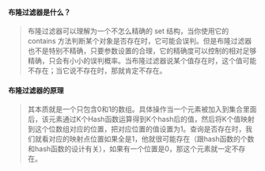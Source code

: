 #### 布隆过滤器是什么？

> 布隆过滤器可以理解为一个不怎么精确的 set 结构，当你使用它的 contains 方法判断某个对象是否存在时，它可能会误判。但是布隆过滤器也不是特别不精确，只要参数设置的合理，它的精确度可以控制的相对足够精确，只会有小小的误判概率。当布隆过滤器说某个值存在时，这个值可能不存在；当它说不存在时，那就肯定不存在。

#### 布隆过滤器的原理

> 其本质就是一个只包含0和1的数组。具体操作当一个元素被加入到集合里面后，该元素通过K个Hash函数运算得到K个hash后的值，然后将K个值映射到这个位数组对应的位置，把对应位置的值设置为1。查询是否存在时，我们就看对应的映射点位置如果全是1，他就很可能存在（跟hash函数的个数和hash函数的设计有关），如果有一个位置是0，那这个元素就一定不存在。
